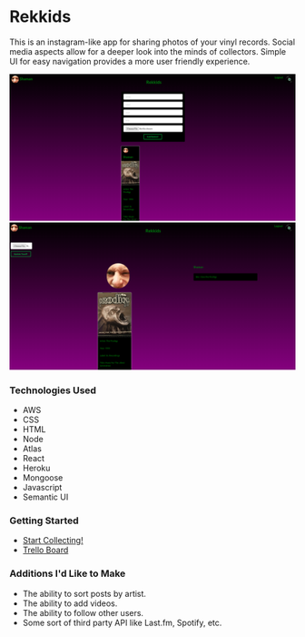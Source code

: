 # Rekkids
This is an instagram-like app for sharing photos of your vinyl records.
Social media aspects allow for a deeper look into the minds of collectors.
Simple UI for easy navigation provides a more user friendly experience.


![Main Page](public/Screenshot1.png)
![Profile Page](public/Screenshot2.png) 

### Technologies Used
- AWS
- CSS
- HTML
- Node
- Atlas
- React
- Heroku
- Mongoose
- Javascript
- Semantic UI

### Getting Started
- [Start Collecting!](https://rekkidsgram.herokuapp.com/)
- [Trello Board](https://trello.com/b/xoIsMbxu/rekkids-mern)

### Additions I'd Like to Make
- The ability to sort posts by artist.
- The ability to add videos.
- The ability to follow other users. 
- Some sort of third party API like Last.fm, Spotify, etc. 


